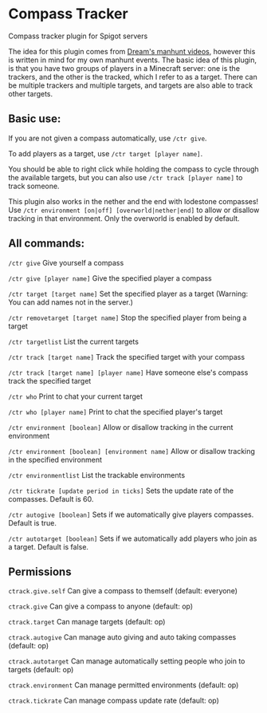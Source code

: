 # Compass Tracker
Compass tracker plugin for Spigot servers

The idea for this plugin comes from [Dream's manhunt videos](https://www.youtube.com/watch?v=3tH4dyOPZnY&feature=youtu.be), however this is written in mind for my own manhunt events.
The basic idea of this plugin, is that you have two groups of players in a Minecraft server: one is the trackers, and the other is the tracked, which I refer to as a target. There can be multiple trackers and multiple targets, and targets are also able to track other targets.

## Basic use:
If you are not given a compass automatically, use `/ctr give`.

To add players as a target, use `/ctr target [player name]`.

You should be able to right click while holding the compass to cycle through the available targets, but you can also use `/ctr track [player name]` to track someone.

This plugin also works in the nether and the end with lodestone compasses! Use `/ctr environment [on|off] [overworld|nether|end]` to allow or disallow tracking in that environment. Only the overworld is enabled by default.

## All commands:
`/ctr give` Give yourself a compass

`/ctr give [player name]` Give the specified player a compass

`/ctr target [target name]` Set the specified player as a target (Warning: You can add names not in the server.)

`/ctr removetarget [target name]` Stop the specified player from being a target

`/ctr targetlist` List the current targets

`/ctr track [target name]` Track the specified target with your compass

`/ctr track [target name] [player name]` Have someone else's compass track the specified target

`/ctr who` Print to chat your current target

`/ctr who [player name]` Print to chat the specified player's target

`/ctr environment [boolean]` Allow or disallow tracking in the current environment

`/ctr environment [boolean] [environment name]` Allow or disallow tracking in the specified environment

`/ctr environmentlist` List the trackable environments

`/ctr tickrate [update period in ticks]` Sets the update rate of the compasses. Default is 60.

`/ctr autogive [boolean]` Sets if we automatically give players compasses. Default is true.

`/ctr autotarget [boolean]` Sets if we automatically add players who join as a target. Default is false.

## Permissions
`ctrack.give.self` Can give a compass to themself (default: everyone)

`ctrack.give` Can give a compass to anyone (default: op)

`ctrack.target` Can manage targets (default: op)

`ctrack.autogive` Can manage auto giving and auto taking compasses (default: op)

`ctrack.autotarget` Can manage automatically setting people who join to targets (default: op)

`ctrack.environment` Can manage permitted environments (default: op)

`ctrack.tickrate` Can manage compass update rate (default: op)
